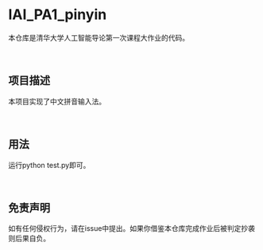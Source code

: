 # IAI_PA1_pinyin
本仓库是清华大学人工智能导论第一次课程大作业的代码。

<br>

## 项目描述
本项目实现了中文拼音输入法。

<br>

## 用法
运行python test.py即可。

<br>

## 免责声明
如有任何侵权行为，请在issue中提出。如果你借鉴本仓库完成作业后被判定抄袭则后果自负。
